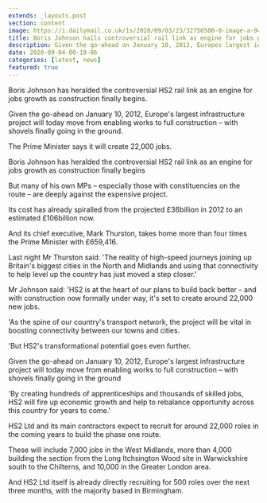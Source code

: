 ```yaml
---
extends: _layouts.post
section: content
image: https://i.dailymail.co.uk/1s/2020/09/03/23/32756500-0-image-a-94_1599173391694.jpg 
title: Boris Johnson hails controversial rail link as engine for jobs growth as construction starts at last 
description: Given the go-ahead on January 10, 2012, Europes largest infrastructure project will today move from enabling works to full construction - with shovels finally going in the ground. 
date: 2020-09-04-00-19-06 
categories: [latest, news] 
featured: true 
--- 
```

Boris Johnson has heralded the controversial HS2 rail link as an engine for jobs growth as construction finally begins.

Given the go-ahead on January 10, 2012, Europe's largest infrastructure project will today move from enabling works to full construction – with shovels finally going in the ground.

The Prime Minister says it will create 22,000 jobs. 

Boris Johnson has heralded the controversial HS2 rail link as an engine for jobs growth as construction finally begins

But many of his own MPs – especially those with constituencies on the route – are deeply against the expensive project. 

Its cost has already spiralled from the projected £36billion in 2012 to an estimated £106billion now.

And its chief executive, Mark Thurston, takes home more than four times the Prime Minister with £659,416.

Last night Mr Thurston said: 'The reality of high-speed journeys joining up Britain's biggest cities in the North and Midlands and using that connectivity to help level up the country has just moved a step closer.' 

Mr Johnson said: 'HS2 is at the heart of our plans to build back better – and with construction now formally under way, it's set to create around 22,000 new jobs. 

'As the spine of our country's transport network, the project will be vital in boosting connectivity between our towns and cities.

'But HS2's transformational potential goes even further. 

Given the go-ahead on January 10, 2012, Europe's largest infrastructure project will today move from enabling works to full construction – with shovels finally going in the ground

'By creating hundreds of apprenticeships and thousands of skilled jobs, HS2 will fire up economic growth and help to rebalance opportunity across this country for years to come.'

HS2 Ltd and its main contractors expect to recruit for around 22,000 roles in the coming years to build the phase one route. 

These will include 7,000 jobs in the West Midlands, more than 4,000 building the section from the Long Itchsington Wood site in Warwickshire south to the Chilterns, and 10,000 in the Greater London area.

And HS2 Ltd itself is already directly recruiting for 500 roles over the next three months, with the majority based in Birmingham.

